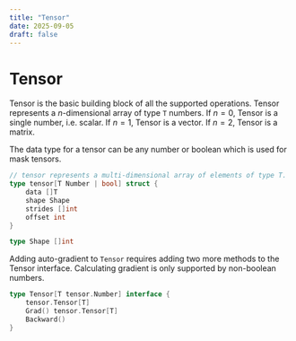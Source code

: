 ```yaml
---
title: "Tensor"
date: 2025-09-05
draft: false
---
```


# Tensor

Tensor is the basic building block of all the supported operations. Tensor represents a $n$-dimensional array of type `T` numbers. If $n=0$, Tensor is a single number, i.e. scalar. If $n=1$, Tensor is a vector. If $n=2$, Tensor is a matrix.

The data type for a tensor can be any number or boolean which is used for mask tensors.
```go
// tensor represents a multi-dimensional array of elements of type T.
type tensor[T Number | bool] struct {
    data []T
    shape Shape
    strides []int
    offset int
}

type Shape []int
```

Adding auto-gradient to `Tensor` requires adding two more methods to the Tensor interface. Calculating gradient is only supported by non-boolean numbers.

```go
type Tensor[T tensor.Number] interface {
    tensor.Tensor[T]
    Grad() tensor.Tensor[T]
    Backward()
}
```
